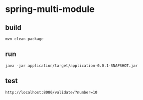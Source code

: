# spring-multi-module

## build
    mvn clean package

## run
    java -jar application/target/application-0.0.1-SNAPSHOT.jar

## test
    http://localhost:8080/validate/?number=10
